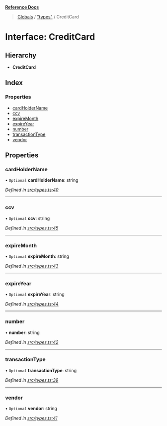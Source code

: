**[Reference Docs](../README.md)**

> [Globals](../README.md) / ["types"](../modules/_types_.md) / CreditCard

# Interface: CreditCard

## Hierarchy

- **CreditCard**

## Index

### Properties

- [cardHolderName](_types_.creditcard.md#cardholdername)
- [ccv](_types_.creditcard.md#ccv)
- [expireMonth](_types_.creditcard.md#expiremonth)
- [expireYear](_types_.creditcard.md#expireyear)
- [number](_types_.creditcard.md#number)
- [transactionType](_types_.creditcard.md#transactiontype)
- [vendor](_types_.creditcard.md#vendor)

## Properties

### cardHolderName

• `Optional` **cardHolderName**: string

_Defined in [src/types.ts:40](https://github.com/distributhor/paygate-sdk/blob/2f1873c/src/types.ts#L40)_

---

### ccv

• `Optional` **ccv**: string

_Defined in [src/types.ts:45](https://github.com/distributhor/paygate-sdk/blob/2f1873c/src/types.ts#L45)_

---

### expireMonth

• `Optional` **expireMonth**: string

_Defined in [src/types.ts:43](https://github.com/distributhor/paygate-sdk/blob/2f1873c/src/types.ts#L43)_

---

### expireYear

• `Optional` **expireYear**: string

_Defined in [src/types.ts:44](https://github.com/distributhor/paygate-sdk/blob/2f1873c/src/types.ts#L44)_

---

### number

• **number**: string

_Defined in [src/types.ts:42](https://github.com/distributhor/paygate-sdk/blob/2f1873c/src/types.ts#L42)_

---

### transactionType

• `Optional` **transactionType**: string

_Defined in [src/types.ts:39](https://github.com/distributhor/paygate-sdk/blob/2f1873c/src/types.ts#L39)_

---

### vendor

• `Optional` **vendor**: string

_Defined in [src/types.ts:41](https://github.com/distributhor/paygate-sdk/blob/2f1873c/src/types.ts#L41)_
